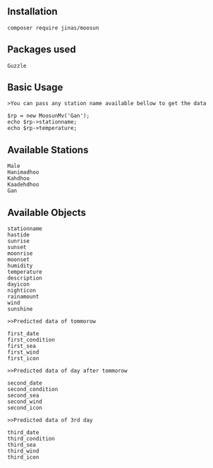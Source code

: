 
## Installation

	composer require jinas/moosun

## Packages used 

    Guzzle

## Basic Usage
	>You can pass any station name available bellow to get the data

	$rp = new MoosunMv('Gan');
	echo $rp->stationname;
    echo $rp->temperature;

## Available Stations
	Male
	Hanimadhoo
	Kahdhoo
	Kaadehdhoo
	Gan

## Available Objects
	stationname
    hastide
    sunrise
    sunset
    moonrise
    moonset
    humidity
    temperature
    description
    dayicon
    nighticon
    rainamount
    wind
    sunshine

    >>Predicted data of tommorow

    first_date
    first_condition
    first_sea
    first_wind
    first_icon

    >>Predicted data of day after tommorow
    
    second_date
    second_condition
    second_sea
    second_wind
    second_icon

    >>Predicted data of 3rd day

    third_date
    third_condition
    third_sea
    third_wind
    third_icon
